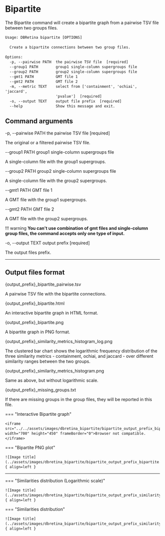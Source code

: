 # Bipartite

The Bipartite command will create a bipartite graph from a pairwise TSV file between two groups files.

```
Usage: DBRetina bipartite [OPTIONS]

  Create a bipartite connections between two group files.

Options:
  -p, --pairwise PATH  the pairwise TSV file  [required]
  --group1 PATH        group1 single-column supergroups file
  --group2 PATH        group2 single-column supergroups file
  --gmt1 PATH          GMT file 1
  --gmt2 PATH          GMT file 2
  -m, --metric TEXT    select from ['containment', 'ochiai', 'jaccard',
                       'pvalue']  [required]
  -o, --output TEXT    output file prefix  [required]
  --help               Show this message and exit.
```

## Command arguments

<span class="cmd">  -p, --pairwise PATH  the pairwise TSV file  [required] </span>

The original or a filtered pairwise TSV file.

<span class="cmd"> --group1 PATH        group1 single-column supergroups file </span>

A single-column file with the group1 supergroups.

<span class="cmd"> --group2 PATH        group2 single-column supergroups file </span>

A single-column file with the group2 supergroups.

<span class="cmd"> --gmt1 PATH          GMT file 1 </span>

A GMT file with the group1 supergroups.

<span class="cmd"> --gmt2 PATH          GMT file 2 </span>

A GMT file with the group2 supergroups.


!!! warning
      <b>You can't use combination of gmt files and single-column group files, the command accepts only one type of input.</b>


<span class="cmd"> -o, --output TEXT    output prefix  [required] </span>

The output files prefix.


<hr class="fancy-hr">


## Output files format

<span class="cmd"> {output_prefix}_bipartite_pairwise.tsv </span>

A pairwise TSV file with the bipartite connections.

<span class="cmd"> {output_prefix}_bipartite.html </span>

An interactive bipartite graph in HTML format.

<span class="cmd"> {output_prefix}_bipartite.png </span>

A bipartite graph in PNG format.


<span class="cmd"> {output_prefix}_similarity_metrics_histogram_log.png </span>

The clustered bar chart shows the logarithmic frequency distribution of the three similarity metrics - containment, ochiai, and jaccard - over different similarity ranges between the two groups.

<span class="cmd"> {output_prefix}_similarity_metrics_histogram.png </span>

Same as above, but without logarithmic scale.

<span class="cmd"> {output_prefix}_missing_groups.txt </span>

If there are missing groups in the group files, they will be reported in this file.



=== "Interactive Bipartite graph"

    <iframe src="../../assets/images/dbretina_bipartite/bipartite_output_prefix_bipartite.html" width="700" height="450" frameBorder="0">Browser not compatible.</iframe>

=== "Bipartite PNG plot"

    ![Image title](../assets/images/dbretina_bipartite/bipartite_output_prefix_bipartite.png){ align=left }
---

=== "Similarities distribution (Logarithmic scale)"

    ![Image title](../assets/images/dbretina_bipartite/bipartite_output_prefix_similarity_metrics_histogram_log.png){ align=left }


=== "Similarities distribution"

    ![Image title](../assets/images/dbretina_bipartite/bipartite_output_prefix_similarity_metrics_histogram.png){ align=left }
